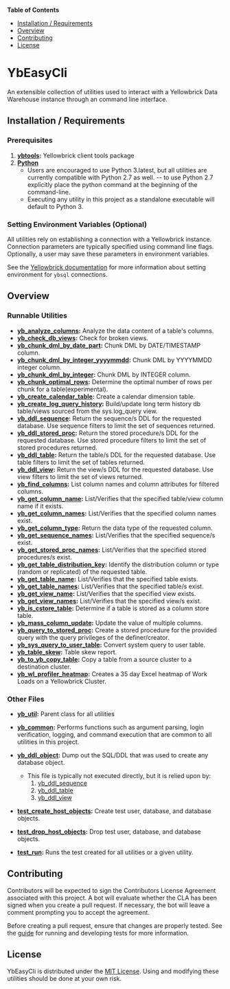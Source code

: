 **Table of Contents**

-  [Installation / Requirements](#installation)
-  [Overview](#overview)
-  [Contributing](#contributing)
-  [License](#license)

# YbEasyCli

An extensible collection of utilities used to interact with a Yellowbrick Data Warehouse instance through an command line interface.


<a id="installation"></a>

## Installation / Requirements

### Prerequisites

1.  **[ybtools](https://www.yellowbrick.com/docs/4.0/client_tools/client_tools_intro.html):**
    Yellowbrick client tools package
2.  **[Python](https://www.python.org)**
    - Users are encouraged to use Python 3.latest, but all utilities are currently compatible with Python 2.7 as well.
    -- to use Python 2.7 explicitly place the python command at the beginning of the command-line.
    - Executing any utility in this project as a standalone executable will default to Python 3.

### Setting Environment Variables (Optional)

All utilities rely on establishing a connection with a Yellowbrick instance.
Connection parameters are typically specified using command line flags.
Optionally, a user may save these parameters in environment variables.

See the [Yellowbrick documentation](https://www.yellowbrick.com/docs/5.2/administration/ybsql_env_variables.html) for more information about setting environment for `ybsql` connections.


<a id="overview"></a>

## Overview

### Runnable Utilities

-   **[yb_analyze_columns](./yb_analyze_columns.py):** Analyze the data content of a table's columns.
-   **[yb_check_db_views](./yb_check_db_views.py):** Check for broken views.
-   **[yb_chunk_dml_by_date_part](./yb_chunk_dml_by_date_part.py):** Chunk DML by DATE/TIMESTAMP column.
-   **[yb_chunk_dml_by_integer_yyyymmdd](./yb_chunk_dml_by_integer_yyyymmdd.py):** Chunk DML by YYYYMMDD integer column.
-   **[yb_chunk_dml_by_integer](./yb_chunk_dml_by_integer.py):** Chunk DML by INTEGER column.
-   **[yb_chunk_optimal_rows](./yb_chunk_optimal_rows.py):** Determine the optimal number of rows per chunk for a table(experimental).
-   **[yb_create_calendar_table](./yb_create_calendar_table.py):** Create a calendar dimension table.
-   **[yb_create_log_query_history](./yb_create_log_query_history.py):** Build/update long term history db table/views sourced from the sys.log_query view.
-   **[yb_ddl_sequence](./yb_ddl_sequence.py):** Return the sequence/s DDL for the requested database.  Use sequence filters to limit the set of sequences returned.
-   **[yb_ddl_stored_proc](./yb_ddl_stored_proc.py):** Return the stored procedure/s DDL for the requested database.  Use stored procedure filters to limit the set of stored procedures returned.
-   **[yb_ddl_table](./yb_ddl_table.py):** Return the table/s DDL for the requested database.  Use table filters to limit the set of tables returned.
-   **[yb_ddl_view](./yb_ddl_view.py):** Return the view/s DDL for the requested database.  Use view filters to limit the set of views returned.
-   **[yb_find_columns](./yb_find_columns.py):** List column names and column attributes for filtered columns.
-   **[yb_get_column_name](./yb_get_column_name.py):** List/Verifies that the specified table/view column name if it exists.
-   **[yb_get_column_names](./yb_get_column_names.py):** List/Verifies that the specified column names exist.
-   **[yb_get_column_type](./yb_get_column_type.py):** Return the data type of the requested column.
-   **[yb_get_sequence_names](./yb_get_sequence_names.py):** List/Verifies that the specified sequence/s exist.
-   **[yb_get_stored_proc_names](./yb_get_stored_proc_names.py):** List/Verifies that the specified stored procedures/s exist.
-   **[yb_get_table_distribution_key](./yb_get_table_distribution_key.py):** Identify the distribution column or type (random or replicated) of the requested table.
-   **[yb_get_table_name](./yb_get_table_name.py):** List/Verifies that the specified table exists.
-   **[yb_get_table_names](./yb_get_table_names.py):** List/Verifies that the specified table/s exist.
-   **[yb_get_view_name](./yb_get_view_name.py):** List/Verifies that the specified view exists.
-   **[yb_get_view_names](./yb_get_view_names.py):** List/Verifies that the specified view/s exist.
-   **[yb_is_cstore_table](./yb_is_cstore_table.py):** Determine if a table is stored as a column store table.
-   **[yb_mass_column_update](./yb_mass_column_update.py):** Update the value of multiple columns.
-   **[yb_query_to_stored_proc](./yb_query_to_stored_proc.py):** Create a stored procedure for the provided query with the query privileges of the definer/creator.
-   **[yb_sys_query_to_user_table](./yb_sys_query_to_user_table.py):** Convert system query to user table.
-   **[yb_table_skew](./yb_table_skew.py):** Table skew report.
-   **[yb_to_yb_copy_table](./yb_to_yb_copy_table.py):** Copy a table from a source cluster to a destination cluster.
-   **[yb_wl_profiler_heatmap](./yb_wl_profiler_heatmap.py):** Creates a 35 day Excel heatmap of Work Loads on a Yellowbrick Cluster.

### Other Files

-   **[yb_util](./yb_util.py):** Parent class for all utilities
-   **[yb_common](./yb_common.py):** Performs functions such as argument parsing, login verification, logging,
    and command execution that are common to all utilities in this project.
-   **[yb_ddl_object](./yb_ddl_object.py):** Dump out the SQL/DDL that was used to create any database object.
    - This file is typically not executed directly, but it is relied upon by:
      1.  [yb_ddl_sequence](./yb_ddl_sequence.py)
      2.  [yb_ddl_table](./yb_ddl_table.py)
      3.  [yb_ddl_view](./yb_ddl_view.py)

-   **[test_create_host_objects](./test/test_create_host_objects.py):** Create test user, database, and database objects.
-   **[test_drop_host_objects](./test/test_drop_host_objects.py):** Drop test user, database, and database objects.
-   **[test_run](./test/test_run.py):** Runs the test created for all utilities or a given utility.


<a id="contributing"></a>

## Contributing

Contributors will be expected to sign the Contributors License Agreement
associated with this project. A bot will evaluate whether the CLA has been
signed when you create a pull request. If necessary, the bot will leave a comment
prompting you to accept the agreement.

Before creating a pull request, ensure that changes are properly tested. See the
[guide](./test/README.md) for running and developing tests for more information.

<a id="license"></a>

## License

YbEasyCli is distributed under the [MIT License](./LICENSE). Using and modifying
these utilities should be done at your own risk.
